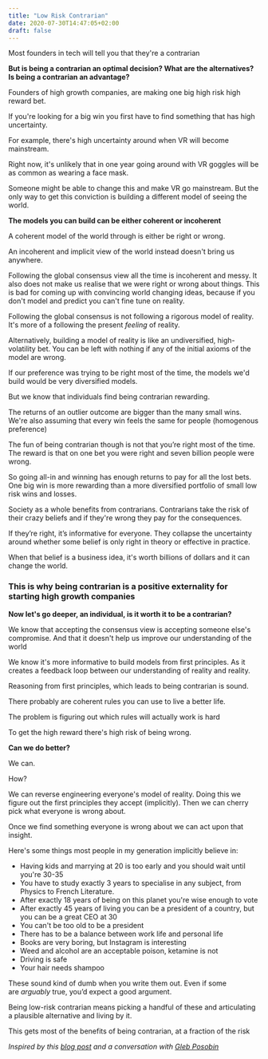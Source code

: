 ```yaml
---
title: "Low Risk Contrarian"
date: 2020-07-30T14:47:05+02:00
draft: false
---
```


Most founders in tech will tell you that they're a contrarian

**But is being a contrarian an optimal decision? What are the alternatives? Is being a contrarian an advantage?**

Founders of high growth companies, are making one big high risk high reward bet.

If you're looking for a big win you first have to find something that has high uncertainty.

For example, there's high uncertainty around when VR will become mainstream.

Right now, it's unlikely that in one year going around with VR goggles will be as common as wearing a face mask.

Someone might be able to change this and make VR go mainstream. But the only way to get this conviction is building a different model of seeing the world.

**The models you can build can be either coherent or incoherent**

A coherent model of the world through is either be right or wrong.

An incoherent and implicit view of the world instead doesn't bring us anywhere.

Following the global consensus view all the time is incoherent and messy. It also does not make us realise that we were right or wrong about things. This is bad for coming up with convincing world changing ideas, because if you don't model and predict you can't fine tune on reality.

Following the global consensus is not following a rigorous model of reality. It's more of a following the present _feeling_ of reality.

Alternatively, building a model of reality is like an undiversified, high-volatility bet. You can be left with nothing if any of the initial axioms of the model are wrong.

If our preference was trying to be right most of the time, the models we'd build would be very diversified models.

But we know that individuals find being contrarian rewarding.

The returns of an outlier outcome are bigger than the many small wins. We're also assuming that every win feels the same for people (homogenous preference)

The fun of being contrarian though is not that you’re right most of the time. The reward is that on one bet you were right and seven billion people were wrong.

So going all-in and winning has enough returns to pay for all the lost bets. One big win is more rewarding than a more diversified portfolio of small low risk wins and losses.

Society as a whole benefits from contrarians. Contrarians take the risk of their crazy beliefs and if they're wrong they pay for the consequences.

If they’re right, it’s informative for everyone. They collapse the uncertainty around whether some belief is only right in theory or effective in practice.

When that belief is a business idea, it's worth billions of dollars and it can change the world.

### This is why being contrarian is a positive externality for starting high growth companies

**Now let's go deeper, an individual, is it worth it to be a contrarian?**

We know that accepting the consensus view is accepting someone else's compromise. And that it doesn't help us improve our understanding of the world

We know it's more informative to build models from first principles. As it creates a feedback loop between our understanding of reality and reality.

Reasoning from first principles, which leads to being contrarian is sound.

There probably are coherent rules you can use to live a better life.

The problem is figuring out which rules will actually work is hard

To get the high reward there's high risk of being wrong.

**Can we do better?**

We can. 

How?

We can reverse engineering everyone's model of reality. Doing this we figure out the first principles they accept (implicitly). Then we can cherry pick what everyone is wrong about.

Once we find something everyone is wrong about we can act upon that insight.

Here's some things most people in my generation implicitly believe in:

*   Having kids and marrying at 20 is too early and you should wait until you're 30-35
*   You have to study exactly 3 years to specialise in any subject, from Physics to French Literature.
*   After exactly 18 years of being on this planet you're wise enough to vote
*   After exactly 45 years of living you can be a president of a country, but you can be a great CEO at 30
*   You can't be too old to be a president
*   There has to be a balance between work life and personal life
*   Books are very boring, but Instagram is interesting
*   Weed and alcohol are an acceptable poison, ketamine is not
*   Driving is safe
*   Your hair needs shampoo

These sound kind of dumb when you write them out. Even if some are _arguably_ true, you’d expect a good argument.

Being low-risk contrarian means picking a handful of these and articulating a plausible alternative and living by it.

This gets most of the benefits of being contrarian, at a fraction of the risk

_Inspired by this_ [_blog post_](https://medium.com/@byrnehobart/reasoning-from-first-principles-the-dumbest-thing-smart-people-do-46ff1cbba867) _and a conversation with_ [_Gleb Posobin_](https://twitter.com/posobin)